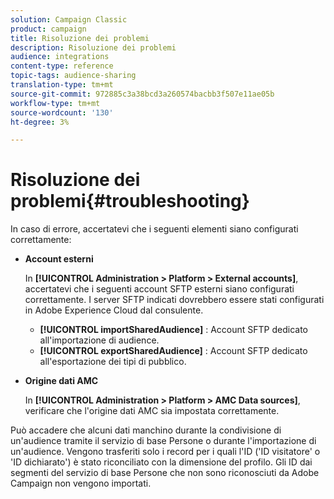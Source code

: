```yaml
---
solution: Campaign Classic
product: campaign
title: Risoluzione dei problemi
description: Risoluzione dei problemi
audience: integrations
content-type: reference
topic-tags: audience-sharing
translation-type: tm+mt
source-git-commit: 972885c3a38bcd3a260574bacbb3f507e11ae05b
workflow-type: tm+mt
source-wordcount: '130'
ht-degree: 3%

---
```



# Risoluzione dei problemi{#troubleshooting}

In caso di errore, accertatevi che i seguenti elementi siano configurati correttamente:

* **Account esterni**

   In **[!UICONTROL Administration > Platform > External accounts]**, accertatevi che i seguenti account SFTP esterni siano configurati correttamente. I server SFTP indicati dovrebbero essere stati configurati in Adobe Experience Cloud dal consulente.

   * **[!UICONTROL importSharedAudience]** : Account SFTP dedicato all&#39;importazione di audience.
   * **[!UICONTROL exportSharedAudience]** : Account SFTP dedicato all&#39;esportazione dei tipi di pubblico.

* **Origine dati AMC**

   In **[!UICONTROL Administration > Platform > AMC Data sources]**, verificare che l&#39;origine dati AMC sia impostata correttamente.

Può accadere che alcuni dati manchino durante la condivisione di un&#39;audience tramite il servizio di base Persone o durante l&#39;importazione di un&#39;audience. Vengono trasferiti solo i record per i quali l&#39;ID (&#39;ID visitatore&#39; o &#39;ID dichiarato&#39;) è stato riconciliato con la dimensione del profilo. Gli ID dai segmenti del servizio di base Persone che non sono riconosciuti da  Adobe Campaign non vengono importati.
